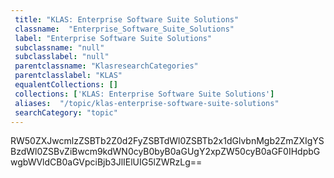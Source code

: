 ```yaml
--- 
 title: "KLAS: Enterprise Software Suite Solutions" 
 classname:  "Enterprise_Software_Suite_Solutions" 
 label: "Enterprise Software Suite Solutions" 
 subclassname: "null" 
 subclasslabel: "null" 
 parentclassname: "KlasresearchCategories" 
 parentclasslabel: "KLAS" 
 equalentCollections: [] 
 collections: ['KLAS: Enterprise Software Suite Solutions']
 aliases:  "/topic/klas-enterprise-software-suite-solutions"  
 searchCategory: "topic" 
---
```

RW50ZXJwcmlzZSBTb2Z0d2FyZSBTdWl0ZSBTb2x1dGlvbnMgb2ZmZXIgYSBzdWl0ZSBvZiBwcm9kdWN0cyB0byB0aGUgY2xpZW50cyB0aGF0IHdpbGwgbWVldCB0aGVpciBjb3JlIElUIG5lZWRzLg==